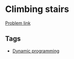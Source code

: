 # Climbing stairs

[Problem link](https://leetcode.com/problems/climbing-stairs)

## Tags

* [Dynamic programming](/README.md#Dynamic_programming)
